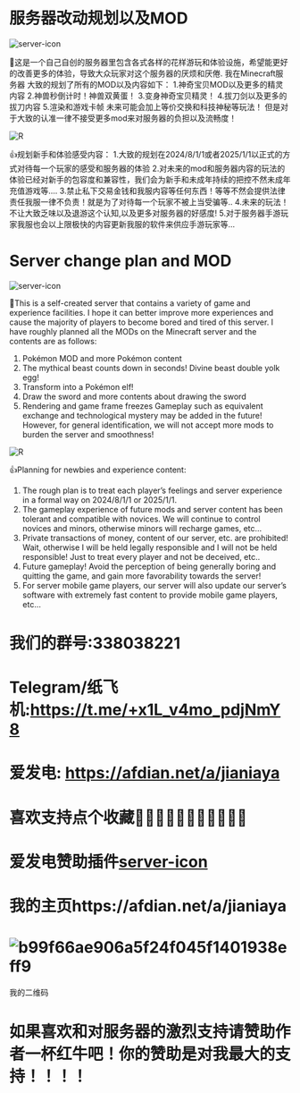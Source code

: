 # 服务器改动规划以及MOD
![server-icon](https://github.com/Hugo1314520/My-server./assets/122942974/8d6b2dac-63ca-460c-b174-063960b3501f)

🚀这是一个自己自创的服务器里包含各式各样的花样游玩和体验设施，希望能更好的改善更多的体验，导致大众玩家对这个服务器的厌烦和厌倦.
我在Minecraft服务器 大致的规划了所有的MOD以及内容如下：
1.神奇宝贝MOD以及更多的精灵内容
2.神兽秒倒计时！神兽双黄蛋！
3.变身神奇宝贝精灵！
4.拔刀剑以及更多的拔刀内容
5.渲染和游戏卡帧
未来可能会加上等价交换和科技神秘等玩法！
但是对于大致的认准一律不接受更多mod来对服务器的负担以及流畅度！

![R](https://github.com/Hugo1314520/My-server./assets/122942974/d6ad9e73-f591-4b2e-b4e0-1fffc880dc66)


👍规划新手和体验感受内容：
1.大致的规划在2024/8/1/1或者2025/1/1以正式的方式对待每一个玩家的感受和服务器的体验
2.对未来的mod和服务器内容的玩法的体验已经对新手的包容度和兼容性，我们会为新手和未成年持续的把控不然未成年充值游戏等....
3.禁止私下交易金钱和我服内容等任何东西！等等不然会提供法律责任我服一律不负责！就是为了对待每一个玩家不被上当受骗等..
4.未来的玩法！不让大致乏味以及退游这个认知,以及更多对服务器的好感度!
5.对于服务器手游玩家我服也会以上限极快的内容更新我服的软件来供应手游玩家等...

# Server change plan and MOD
![server-icon](https://github.com/Hugo1314520/My-server./assets/122942974/8d6b2dac-63ca-460c-b174-063960b3501f)

🚀This is a self-created server that contains a variety of game and experience facilities. I hope it can better improve more experiences and cause the majority of players to become bored and tired of this server.
I have roughly planned all the MODs on the Minecraft server and the contents are as follows:
1. Pokémon MOD and more Pokémon content
2. The mythical beast counts down in seconds! Divine beast double yolk egg!
3. Transform into a Pokémon elf!
4. Draw the sword and more contents about drawing the sword
5. Rendering and game frame freezes
Gameplay such as equivalent exchange and technological mystery may be added in the future!
However, for general identification, we will not accept more mods to burden the server and smoothness!

![R](https://github.com/Hugo1314520/My-server./assets/122942974/d6ad9e73-f591-4b2e-b4e0-1fffc880dc66)


👍Planning for newbies and experience content:
1. The rough plan is to treat each player’s feelings and server experience in a formal way on 2024/8/1/1 or 2025/1/1.
2. The gameplay experience of future mods and server content has been tolerant and compatible with novices. We will continue to control novices and minors, otherwise minors will recharge games, etc...
3. Private transactions of money, content of our server, etc. are prohibited! Wait, otherwise I will be held legally responsible and I will not be held responsible! Just to treat every player and not be deceived, etc..
4. Future gameplay! Avoid the perception of being generally boring and quitting the game, and gain more favorability towards the server!
5. For server mobile game players, our server will also update our server’s software with extremely fast content to provide mobile game players, etc...

# 我们的群号:338038221
# Telegram/纸飞机:https://t.me/+x1L_v4mo_pdjNmY8
# 爱发电: https://afdian.net/a/jianiaya

# 喜欢支持点个收藏🤞🤞🤞🤞🤞🤞🤞🤞🤞🤞🤞
# 爱发电赞助插件[server-icon](https://github.com/Hugo1314520/Aifadian/assets/122942974/3077d245-68b7-4d0a-8798-5b9fd55ce7f9)
# 我的主页https://afdian.net/a/jianiaya
# ![b99f66ae906a5f24f045f1401938eff9](https://github.com/Hugo1314520/Aifadian/assets/122942974/70793dee-edb6-4cd1-82bb-ec805ac51b9a)
我的二维码
# 如果喜欢和对服务器的激烈支持请赞助作者一杯红牛吧！你的赞助是对我最大的支持！！！！
